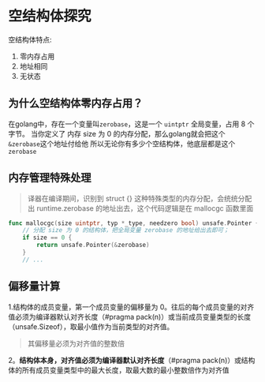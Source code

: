 # 空结构体探究
空结构体特点:
1. 零内存占用
2. 地址相同
3. 无状态

## 为什么空结构体零内存占用？
在golang中，存在一个变量叫`zerobase`，这是一个 `uintptr` 全局变量，占用 8 个字节。
当你定义了 内存 size 为 0 的内存分配，那么golang就会把这个`&zerobase`这个地址付给他
所以无论你有多少个空结构体，他底层都是这个`zerobase`
## 内存管理特殊处理
>译器在编译期间，识别到 struct {} 这种特殊类型的内存分配，会统统分配出 runtime.zerobase 的地址出去，这个代码逻辑是在 mallocgc 函数里面
```go
func mallocgc(size uintptr, typ *_type, needzero bool) unsafe.Pointer {
    // 分配 size 为 0 的结构体，把全局变量 zerobase 的地址给出去即可；
	if size == 0 {
		return unsafe.Pointer(&zerobase)
	}
    // ... 
```
## 偏移量计算 
1.结构体的成员变量，第一个成员变量的偏移量为 0。往后的每个成员变量的对齐值必须为编译器默认对齐长度（#pragma pack(n)）或当前成员变量类型的长度（unsafe.Sizeof），取最小值作为当前类型的对齐值。
>其偏移量必须为对齐值的整数倍

2。**结构体本身，对齐值必须为编译器默认对齐长度**（#pragma pack(n)）或结构体的所有成员变量类型中的最大长度，取最大数的最小整数倍作为对齐值

